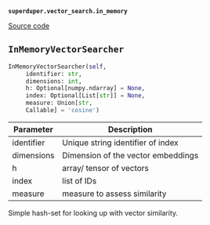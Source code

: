 **`superduper.vector_search.in_memory`** 

[Source code](https://github.com/superduper/superduper/blob/main/superduper/vector_search/in_memory.py)

## `InMemoryVectorSearcher` 

```python
InMemoryVectorSearcher(self,
     identifier: str,
     dimensions: int,
     h: Optional[numpy.ndarray] = None,
     index: Optional[List[str]] = None,
     measure: Union[str,
     Callable] = 'cosine')
```
| Parameter | Description |
|-----------|-------------|
| identifier | Unique string identifier of index |
| dimensions | Dimension of the vector embeddings |
| h | array/ tensor of vectors |
| index | list of IDs |
| measure | measure to assess similarity |

Simple hash-set for looking up with vector similarity.

